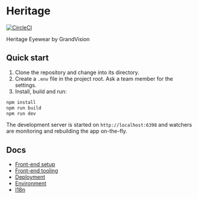 # Heritage

[![CircleCI](https://circleci.com/gh/GrandVisionHQ/heritage.svg?style=svg&circle-token=959930725d73ae7b1113144c1e07178c7f486a80)](https://circleci.com/gh/GrandVisionHQ/heritage)

Heritage Eyewear by GrandVision

## Quick start

1. Clone the repository and change into its directory.
2. Create a `.env` file in the project root. Ask a team member for the settings.
3. Install, build and run:

```sh
npm install
npm run build
npm run dev
```


The development server is started on `http://localhost:6398`
and watchers are monitoring and rebuilding the app on-the-fly.

## Docs

* [Front-end setup](docs/front-end-setup.md)
* [Front-end tooling](docs/front-end-tooling.md)
* [Deployment](docs/deployment.md)
* [Environment](docs/environment.md)
* [I18n](docs/i18n.md)
